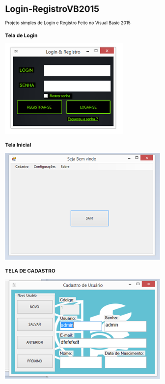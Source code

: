 # Login-RegistroVB2015
Projeto simples de Login e Registro Feito no Visual Basic 2015

### Tela de Login
<img src="https://github.com/8tutors/Login-RegistroVB2015/blob/master/img/01.png">

### Tela Inicial
<img src="https://github.com/8tutors/Login-RegistroVB2015/blob/master/img/02.png">

### TELA DE CADASTRO
<img src="https://github.com/8tutors/Login-RegistroVB2015/blob/master/img/03.png">
